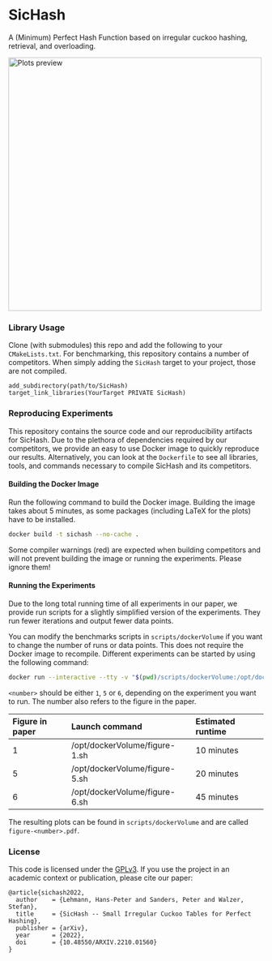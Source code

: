 # SicHash

A (Minimum) Perfect Hash Function based on irregular cuckoo hashing, retrieval, and overloading.

[<img src="https://raw.githubusercontent.com/ByteHamster/SicHash/main/plots.png" alt="Plots preview" height="500">](https://arxiv.org/pdf/2210.01560)

### Library Usage

Clone (with submodules) this repo and add the following to your `CMakeLists.txt`.
For benchmarking, this repository contains a number of competitors.
When simply adding the `SicHash` target to your project, those are not compiled.

```
add_subdirectory(path/to/SicHash)
target_link_libraries(YourTarget PRIVATE SicHash)
```

### Reproducing Experiments

This repository contains the source code and our reproducibility artifacts for SicHash.
Due to the plethora of dependencies required by our competitors, we provide an easy to use Docker image to quickly reproduce our results.
Alternatively, you can look at the `Dockerfile` to see all libraries, tools, and commands necessary to compile SicHash and its competitors.

#### Building the Docker Image

Run the following command to build the Docker image.
Building the image takes about 5 minutes, as some packages (including LaTeX for the plots) have to be installed.

```bash
docker build -t sichash --no-cache .
```

Some compiler warnings (red) are expected when building competitors and will not prevent building the image or running the experiments.
Please ignore them!

#### Running the Experiments
Due to the long total running time of all experiments in our paper, we provide run scripts for a slightly simplified version of the experiments.
They run fewer iterations and output fewer data points.

You can modify the benchmarks scripts in `scripts/dockerVolume` if you want to change the number of runs or data points.
This does not require the Docker image to recompile.
Different experiments can be started by using the following command:

```bash
docker run --interactive --tty -v "$(pwd)/scripts/dockerVolume:/opt/dockerVolume" sichash /opt/dockerVolume/figure-<number>.sh
```

`<number>` should be either `1`, `5` or `6`, depending on the experiment you want to run.
The number also refers to the figure in the paper.

| Figure in paper | Launch command                | Estimated runtime  |
| :-------------- | :---------------------------- | :----------------- |
| 1               | /opt/dockerVolume/figure-1.sh | 10 minutes         |
| 5               | /opt/dockerVolume/figure-5.sh | 20 minutes         |
| 6               | /opt/dockerVolume/figure-6.sh | 45 minutes         |

The resulting plots can be found in `scripts/dockerVolume` and are called `figure-<number>.pdf`.

### License

This code is licensed under the [GPLv3](/LICENSE).
If you use the project in an academic context or publication, please cite our paper:

```
@article{sichash2022,
  author    = {Lehmann, Hans-Peter and Sanders, Peter and Walzer, Stefan},
  title     = {SicHash -- Small Irregular Cuckoo Tables for Perfect Hashing},
  publisher = {arXiv},
  year      = {2022},
  doi       = {10.48550/ARXIV.2210.01560}
}
```
